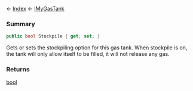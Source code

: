 ← [Index](Api-Index) ← [IMyGasTank](Sandbox.ModAPI.Ingame.IMyGasTank)

### Summary

```csharp
public bool Stockpile { get; set; }
```

Gets or sets the stockpiling option for this gas tank. When stockpile is on, the tank will only allow itself to be filled, it will not release any gas.

### Returns

[bool](https://docs.microsoft.com/en-us/dotnet/api/system.boolean?view=netframework-4.6)

